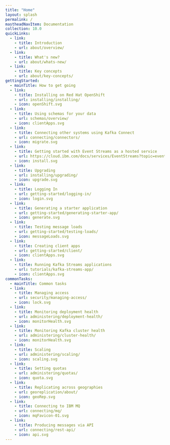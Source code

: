 ```yaml
---
title: "Home"
layout: splash
permalink: /
mastheadNavItem: Documentation
collection: 10.0
quickLinks:
  - link:
    - title: Introduction
    - url: about/overview/
  - link:
    - title: What's new?
    - url: about/whats-new/
  - link:
    - title: Key concepts
    - url: about/key-concepts/
gettingStarted:
  - mainTitle: How to get going
  - link:
    - title: Installing on Red Hat OpenShift
    - url: installing/installing/
    - icon: openShift.svg
  - link:
    - title: Using schemas for your data
    - url: schemas/overview/
    - icon: clientApps.svg
  - link:
    - title: Connecting other systems using Kafka Connect
    - url: connecting/connectors/
    - icon: migrate.svg
  - link:
    - title: Getting started with Event Streams as a hosted service
    - url: https://cloud.ibm.com/docs/services/EventStreams?topic=eventstreams-getting_started#getting_started
    - icon: install.svg
  - link:
    - title: Upgrading
    - url: installing/upgrading/
    - icon: upgrade.svg
  - link:
    - title: Logging In
    - url: getting-started/logging-in/
    - icon: login.svg
  - link:
    - title: Generating a starter application
    - url: getting-started/generating-starter-app/
    - icon: generate.svg
  - link:
    - title: Testing message loads
    - url: getting-started/testing-loads/
    - icon: messageLoads.svg
  - link:
    - title: Creating client apps
    - url: getting-started/client/
    - icon: clientApps.svg
  - link:
    - title: Running Kafka Streams applications
    - url: tutorials/kafka-streams-app/
    - icon: clientApps.svg
commonTasks:
  - mainTitle: Common tasks
  - link:
    - title: Managing access
    - url: security/managing-access/
    - icon: lock.svg
  - link:
    - title: Monitoring deployment health
    - url: administering/deployment-health/
    - icon: monitorHealth.svg
  - link:
    - title: Monitoring Kafka cluster health
    - url: administering/cluster-health/
    - icon: monitorHealth.svg
  - link:
    - title: Scaling
    - url: administering/scaling/
    - icon: scaling.svg
  - link:
    - title: Setting quotas
    - url: administering/quotas/
    - icon: quota.svg
  - link:
    - title: Replicating across geographies
    - url: georeplication/about/
    - icon: geoRep.svg
  - link:
    - title: Connecting to IBM MQ
    - url: connecting/mq/
    - icon: mqFavicon-01.svg
  - link:
    - title: Producing messages via API
    - url: connecting/rest-api/
    - icon: api.svg
---
```

